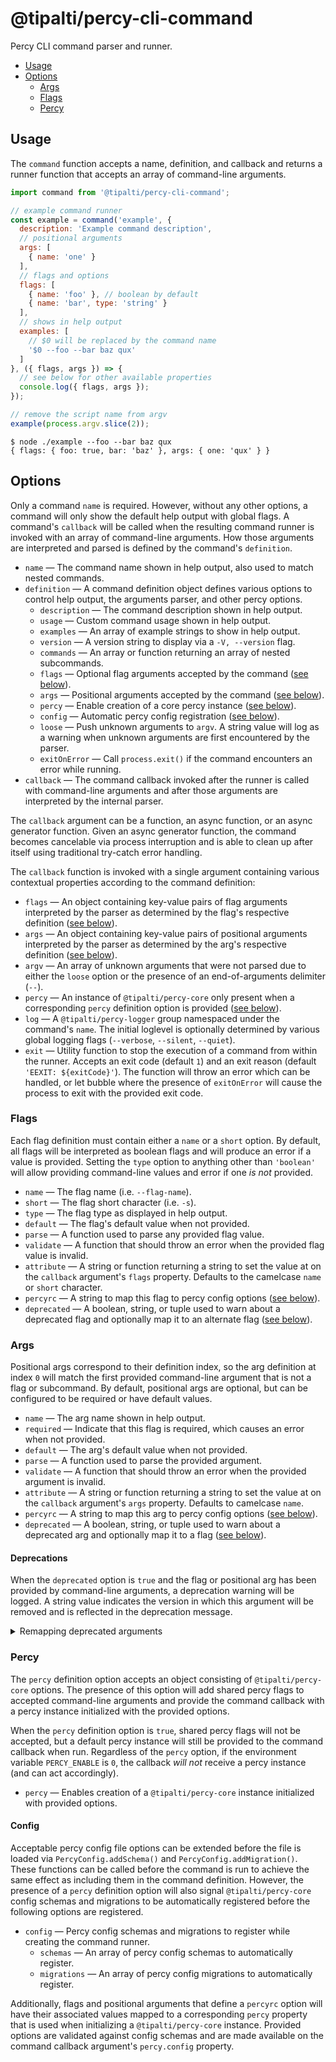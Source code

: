 # @tipalti/percy-cli-command

Percy CLI command parser and runner.

- [Usage](#usage)
- [Options](#options)
  - [Args](#args)
  - [Flags](#flags)
  - [Percy](#percy)

## Usage

The `command` function accepts a name, definition, and callback and returns a runner function that
accepts an array of command-line arguments.

``` js
import command from '@tipalti/percy-cli-command';

// example command runner
const example = command('example', {
  description: 'Example command description',
  // positional arguments
  args: [
    { name: 'one' }
  ],
  // flags and options
  flags: [
    { name: 'foo' }, // boolean by default
    { name: 'bar', type: 'string' }
  ],
  // shows in help output
  examples: [
    // $0 will be replaced by the command name
    '$0 --foo --bar baz qux'
  ]
}, ({ flags, args }) => {
  // see below for other available properties
  console.log({ flags, args });
});

// remove the script name from argv
example(process.argv.slice(2));
```

``` shell
$ node ./example --foo --bar baz qux
{ flags: { foo: true, bar: 'baz' }, args: { one: 'qux' } }
```

## Options

Only a command `name` is required. However, without any other options, a command will only show the
default help output with global flags. A command's `callback` will be called when the resulting
command runner is invoked with an array of command-line arguments. How those arguments are
interpreted and parsed is defined by the command's `definition`.

- `name` — The command name shown in help output, also used to match nested commands.
- `definition` — A command definition object defines various options to control help output, the
  arguments parser, and other percy options.
  - `description` — The command description shown in help output.
  - `usage` — Custom command usage shown in help output.
  - `examples` — An array of example strings to show in help output.
  - `version` — A version string to display via a `-V, --version` flag.
  - `commands` — An array or function returning an array of nested subcommands.
  - `flags` — Optional flag arguments accepted by the command ([see below](#flags)).
  - `args` — Positional arguments accepted by the command ([see below](#args)).
  - `percy` — Enable creation of a core percy instance ([see below](#percy)).
  - `config` — Automatic percy config registration ([see below](#percy)).
  - `loose` — Push unknown arguments to `argv`. A string value will log as a warning when unknown
    arguments are first encountered by the parser.
  - `exitOnError` — Call `process.exit()` if the command encounters an error while running.
- `callback` — The command callback invoked after the runner is called with command-line arguments
  and after those arguments are interpreted by the internal parser.

The `callback` argument can be a function, an async function, or an async generator function. Given
an async generator function, the command becomes cancelable via process interruption and is able to
clean up after itself using traditional try-catch error handling.

The `callback` function is invoked with a single argument containing various contextual properties
according to the command definition:

- `flags` — An object containing key-value pairs of flag arguments interpreted by the parser as
  determined by the flag's respective definition ([see below](#flags)).
- `args` — An object containing key-value pairs of positional arguments interpreted by the parser as
  determined by the arg's respective definition ([see below](#args)).
- `argv` — An array of unknown arguments that were not parsed due to either the `loose` option or
  the presence of an end-of-arguments delimiter (`--`).
- `percy` — An instance of `@tipalti/percy-core` only present when a corresponding `percy` definition option
  is provided ([see below](#percy)).
- `log` — A `@tipalti/percy-logger` group namespaced under the command's `name`. The initial loglevel is
  optionally determined by various global logging flags (`--verbose`, `--silent`, `--quiet`).
- `exit` — Utility function to stop the execution of a command from within the runner. Accepts
  an exit code (default `1`) and an exit reason (default `'EEXIT: ${exitCode}'`). The function will
  throw an error which can be handled, or let bubble where the presence of `exitOnError` will cause
  the process to exit with the provided exit code.

### Flags

Each flag definition must contain either a `name` or a `short` option. By default, all flags will be
interpreted as boolean flags and will produce an error if a value is provided. Setting the `type`
option to anything other than `'boolean'` will allow providing command-line values and error if one
_is not_ provided.

- `name` — The flag name (i.e. `--flag-name`).
- `short` — The flag short character (i.e. `-s`).
- `type` — The flag type as displayed in help output.
- `default` — The flag's default value when not provided.
- `parse` — A function used to parse any provided flag value.
- `validate` — A function that should throw an error when the provided flag value is invalid.
- `attribute` — A string or function returning a string to set the value at on the `callback`
  argument's `flags` property. Defaults to the camelcase `name` or `short` character.
- `percyrc` — A string to map this flag to percy config options ([see below](#percy)).
- `deprecated` — A boolean, string, or tuple used to warn about a deprecated flag and optionally map
  it to an alternate flag ([see below](#deprecations)).

### Args

Positional args correspond to their definition index, so the arg definition at index `0` will match
the first provided command-line argument that is not a flag or subcommand. By default, positional
args are optional, but can be configured to be required or have default values.

- `name` — The arg name shown in help output.
- `required` — Indicate that this flag is required, which causes an error when not provided.
- `default` — The arg's default value when not provided.
- `parse` — A function used to parse the provided argument.
- `validate` — A function that should throw an error when the provided argument is invalid.
- `attribute` — A string or function returning a string to set the value at on the `callback`
  argument's `args` property. Defaults to camelcase `name`.
- `percyrc` — A string to map this arg to percy config options ([see below](#percy)).
- `deprecated` — A boolean, string, or tuple used to warn about a deprecated arg and optionally map
  it to a flag ([see below](#deprecations)).

#### Deprecations

When the `deprecated` option is `true` and the flag or positional arg has been provided by
command-line arguments, a deprecation warning will be logged. A string value indicates the version
in which this argument will be removed and is reflected in the deprecation message.

<details>
  <summary>Remapping deprecated arguments</summary><br>

When providing a tuple, the version is the first option of the tuple, while the second option can be
an alternate flag to use, or a recommendation message to display when the deprecation warning is
logged. Given an alternate flag, the value will be automatically mapped to the corresponding flag's
attribute name on the `callback` argument's `flags` property.

``` js
{ name: 'foo', deprecated: true }
// [percy] Warning: The '--foo' option will be removed in a future release.

{ name: 'foo', deprecated: 'v2.0.0' }
// [percy] Warning: The '--foo' option will be removed in v2.0.0.

{ name: 'foo', deprecated: ['v2.0.0', '--bar'] }
// [percy] Warning: The '--foo' option will be removed in v2.0.0. Use '--bar' instead.

{ name: 'foo', deprecated: ['v2.0.0', 'Use the config file option instead.'] }
// [percy] Warning: The '--foo' option will be removed in v2.0.0. Use the config file option instead.
```
</details>

### Percy

The `percy` definition option accepts an object consisting of `@tipalti/percy-core` options. The presence of
this option will add shared percy flags to accepted command-line arguments and provide the command
callback with a percy instance initialized with the provided options.

When the `percy` definition option is `true`, shared percy flags will not be accepted, but a default
percy instance will still be provided to the command callback when run. Regardless of the `percy`
option, if the environment variable `PERCY_ENABLE` is `0`, the callback _will not_ receive a percy
instance (and can act accordingly).

- `percy` — Enables creation of a `@tipalti/percy-core` instance initialized with provided options.

#### Config

Acceptable percy config file options can be extended before the file is loaded via
`PercyConfig.addSchema()` and `PercyConfig.addMigration()`. These functions can be called before the
command is run to achieve the same effect as including them in the command definition. However, the
presence of a `percy` definition option will also signal `@tipalti/percy-core` config schemas and migrations
to be automatically registered before the following options are registered.

- `config` — Percy config schemas and migrations to register while creating the command runner.
  - `schemas` — An array of percy config schemas to automatically register.
  - `migrations` — An array of percy config migrations to automatically register.

Additionally, flags and positional arguments that define a `percyrc` option will have their
associated values mapped to a corresponding `percy` property that is used when initializing a
`@tipalti/percy-core` instance. Provided options are validated against config schemas and are made available
on the command callback argument's `percy.config` property.

